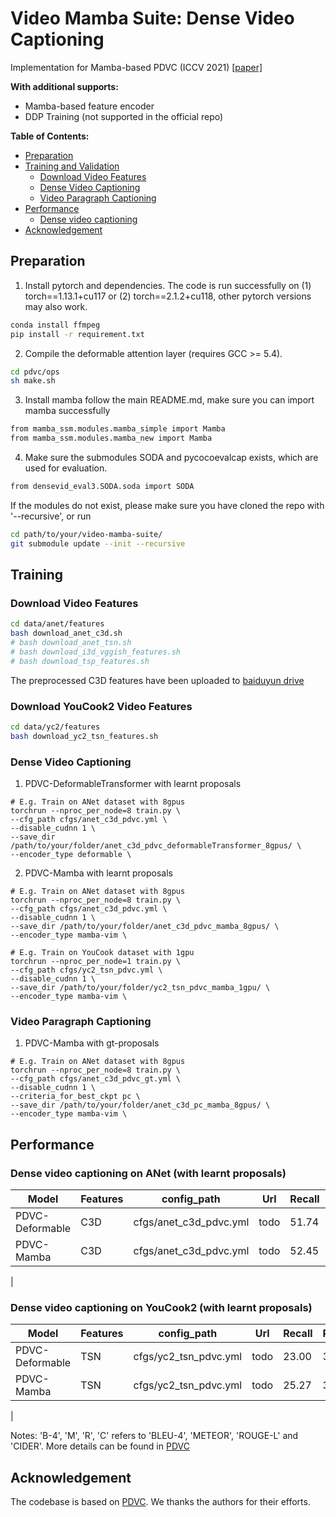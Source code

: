# Video Mamba Suite: Dense Video Captioning

Implementation for Mamba-based PDVC (ICCV 2021) 
[[paper]](https://arxiv.org/abs/2108.07781)

**With additional supports:**
* Mamba-based feature encoder
* DDP Training (not supported in the official repo)

**Table of Contents:**
* [Preparation](#preparation)
* [Training and Validation](#training-and-validation)
  + [Download Video Features](#download-video-features)
  + [Dense Video Captioning](#dense-video-captioning)
  + [Video Paragraph Captioning](#video-paragraph-captioning)
* [Performance](#performance)
  + [Dense video captioning](#dense-video-captioning)
* [Acknowledgement](#acknowledgement)


## Preparation
1. Install pytorch and dependencies. The code is run successfully on (1) torch==1.13.1+cu117 or (2) torch==2.1.2+cu118, other pytorch versions may also work. 
```bash
conda install ffmpeg
pip install -r requirement.txt
```

2. Compile the deformable attention layer (requires GCC >= 5.4). 
```bash
cd pdvc/ops
sh make.sh
```

3. Install mamba follow the main README.md, make sure you can import mamba successfully
```bash
from mamba_ssm.modules.mamba_simple import Mamba
from mamba_ssm.modules.mamba_new import Mamba 
```

4. Make sure the submodules SODA and pycocoevalcap exists, which are used for evaluation.
```bash
from densevid_eval3.SODA.soda import SODA
```
If the modules do not exist, please make sure you have cloned the repo with '--recursive', or run
```bash
cd path/to/your/video-mamba-suite/
git submodule update --init --recursive
```


## Training 

### Download Video Features

```bash
cd data/anet/features
bash download_anet_c3d.sh
# bash download_anet_tsn.sh
# bash download_i3d_vggish_features.sh
# bash download_tsp_features.sh
```


The preprocessed C3D features have been uploaded to [baiduyun drive](https://pan.baidu.com/s/1Ehvq1jNiJrhgA00mOG25zQ?pwd=fk2p)

### Download YouCook2 Video Features
```bash
cd data/yc2/features
bash download_yc2_tsn_features.sh
```


### Dense Video Captioning
1. PDVC-DeformableTransformer with learnt proposals
```
# E.g. Train on ANet dataset with 8gpus
torchrun --nproc_per_node=8 train.py \
--cfg_path cfgs/anet_c3d_pdvc.yml \ 
--disable_cudnn 1 \
--save_dir /path/to/your/folder/anet_c3d_pdvc_deformableTransformer_8gpus/ \
--encoder_type deformable \ 
```

2. PDVC-Mamba with learnt proposals

```
# E.g. Train on ANet dataset with 8gpus
torchrun --nproc_per_node=8 train.py \
--cfg_path cfgs/anet_c3d_pdvc.yml \ 
--disable_cudnn 1 \
--save_dir /path/to/your/folder/anet_c3d_pdvc_mamba_8gpus/ \
--encoder_type mamba-vim \ 

```

```
# E.g. Train on YouCook dataset with 1gpu
torchrun --nproc_per_node=1 train.py \
--cfg_path cfgs/yc2_tsn_pdvc.yml \ 
--disable_cudnn 1 \
--save_dir /path/to/your/folder/yc2_tsn_pdvc_mamba_1gpu/ \
--encoder_type mamba-vim \ 

```


### Video Paragraph Captioning
1. PDVC-Mamba with gt-proposals

```
# E.g. Train on ANet dataset with 8gpus
torchrun --nproc_per_node=8 train.py \
--cfg_path cfgs/anet_c3d_pdvc_gt.yml \ 
--disable_cudnn 1 \
--criteria_for_best_ckpt pc \
--save_dir /path/to/your/folder/anet_c3d_pc_mamba_8gpus/ \
--encoder_type mamba-vim \ 
```

## Performance
### Dense video captioning on ANet (with learnt proposals)

|  Model | Features | config_path |   Url   | Recall | Precision |    B-4   | M | R |  C | SODA |
|  ----  |  ----    |   ----  |  ----  |  ----   |  ----  |   ----  |  ----  |  ----  |  ----  | ---- |
| PDVC-Deformable   | C3D  | cfgs/anet_c3d_pdvc.yml |  todo |  51.74   |  56.11  | 1.75  |  6.73  |  14.73  | 26.07  |  5.47  |
| PDVC-Mamba   | C3D  | cfgs/anet_c3d_pdvc.yml | todo  |  52.45   |  56.33  | 1.76 |  7.16 | 14.83 | 26.77 |   5.27  |   
| 

### Dense video captioning on YouCook2 (with learnt proposals)
|  Model | Features | config_path |   Url   | Recall | Precision |    B-4   | M | R |  C | SODA |
|  ----  |  ----    |   ----  |  ----  |  ----   |  ----  |   ----  |  ----  |  ----  |  ----  | ---- |
| PDVC-Deformable   | TSN  | cfgs/yc2_tsn_pdvc.yml |  todo |  23.00  |  31.12  | 0.73  |  4.25  |  9.31  | 20.48  |  4.02  |
| PDVC-Mamba   | TSN  | cfgs/yc2_tsn_pdvc.yml | todo  |  25.27   |  32.41  | 0.86 |  4.44 | 9.62 | 21.90 |  4.32  |
| 

Notes:
'B-4', 'M', 'R', 'C' refers to 'BLEU-4', 'METEOR', 'ROUGE-L' and 'CIDER'. More details can be found in [PDVC](https://github.com/ttengwang/PDVC/tree/main)

## Acknowledgement

The codebase is based on [PDVC](https://github.com/ttengwang/PDVC/tree/main).
We thanks the authors for their efforts.
